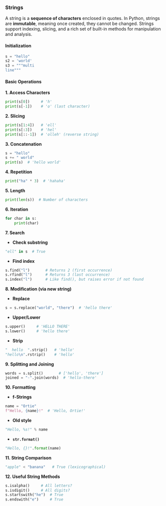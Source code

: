 ### Strings

A string is a **sequence of characters** enclosed in quotes. In Python, strings are **immutable**, meaning once created, they cannot be changed. Strings support indexing, slicing, and a rich set of built-in methods for manipulation and analysis.

#### Initialization

```python
s = "hello"
s2 = 'world'
s3 = """multi
line"""
```

#### Basic Operations

**1. Access Characters**

```python
print(s[0])     # 'h'
print(s[-1])    # 'o' (last character)
```

**2. Slicing**

```python
print(s[1:4])   # 'ell'
print(s[:3])    # 'hel'
print(s[::-1])  # 'olleh' (reverse string)
```

**3. Concatenation**

```python
s = "hello"
s += " world"
print(s)  # 'hello world'
```

**4. Repetition**

```python
print("ha" * 3)  # 'hahaha'
```

**5. Length**

```python
print(len(s))  # Number of characters
```

**6. Iteration**

```python
for char in s:
    print(char)
```

**7. Search**

* **Check substring**

```python
"ell" in s  # True
```

* **Find index**

```python
s.find("l")       # Returns 2 (first occurrence)
s.rfind("l")      # Returns 3 (last occurrence)
s.index("l")      # Like find(), but raises error if not found
```

**8. Modification (via new string)**

* **Replace**

```python
s = s.replace("world", "there")  # 'hello there'
```

* **Upper/Lower**

```python
s.upper()     # 'HELLO THERE'
s.lower()     # 'hello there'
```

* **Strip**

```python
"  hello  ".strip()   # 'hello'
"hello\n".rstrip()    # 'hello'
```

**9. Splitting and Joining**

```python
words = s.split()       # ['hello', 'there']
joined = "-".join(words)  # 'hello-there'
```

**10. Formatting**

* **f-Strings**

```python
name = "Ortie"
f"Hello, {name}!"  # 'Hello, Ortie!'
```

* **Old style**

```python
"Hello, %s!" % name
```

* **`str.format()`**

```python
"Hello, {}!".format(name)
```

**11. String Comparison**

```python
"apple" < "banana"   # True (lexicographical)
```

**12. Useful String Methods**

```python
s.isalpha()     # All letters?
s.isdigit()     # All digits?
s.startswith("he")  # True
s.endswith("e")     # True
```
